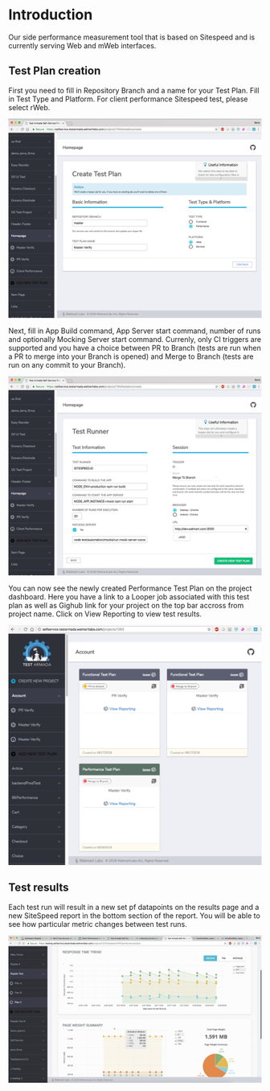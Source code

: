 # Introduction

Our side performance measurement tool that is based on Sitespeed and is currently serving Web and mWeb interfaces.

## Test Plan creation

First you need to fill in Repository Branch and a name for your Test Plan. Fill in Test Type and Platform. For client performance Sitespeed test, please select rWeb.

![Toggle Performance Budget](./images/CreateTestPlan1.png)

Next, fill in App Build command, App Server start command, number of runs and optionally Mocking Server start command. Currenly, only CI triggers are supported and you have a choice between PR to Branch (tests are run when a PR to merge into your Branch is opened) and Merge to Branch (tests are run on any commit to your Branch). 

![Toggle Performance Budget](./images/CreateTestPlan2.png)

You can now see the newly created Performance Test Plan on the project dashboard. Here you have a link to a Looper job associated with this test plan as well as Gighub link for your project on the top bar accross from project name. Click on View Reporting to view test results.

![Toggle Performance Budget](./images/ProjectTestPlans.png)

## Test results

Each test run will result in a new set pf datapoints on the results page and a new SiteSpeed report in the bottom section of the report. You will be able to see how particular metric changes between test runs.

![Toggle Performance Budget](./images/Results.png)
